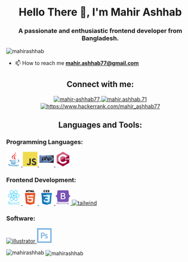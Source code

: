 <h1 align="center">Hello There 👋, I'm Mahir Ashhab</h1>
<h3 align="center">A passionate and enthusiastic frontend developer from Bangladesh.</h3>

<p align="left"> <img src="https://komarev.com/ghpvc/?username=mahirashhab&label=Profile%20views&color=0e75b6&style=flat" alt="mahirashhab" /> </p>

- 📫 How to reach me **mahir.ashhab77@gmail.com**

<h2 align="center">Connect with me:</h2>
<p align="center">
    <a href="https://linkedin.com/in/mahir-ashhab77" target="blank">
        <img align="center" src="https://raw.githubusercontent.com/rahuldkjain/github-profile-readme-generator/master/src/images/icons/Social/linked-in-alt.svg" alt="mahir-ashhab77" height="30" width="40" />
    </a>
    <a href="https://fb.com/mahir.ashhab.71" target="blank">
        <img align="center" src="https://raw.githubusercontent.com/rahuldkjain/github-profile-readme-generator/master/src/images/icons/Social/facebook.svg" alt="mahir.ashhab.71" height="30" width="40" />
    </a>
    <a href="https://www.hackerearth.com/https://www.hackerrank.com/mahir_ashhab77" target="blank">
        <img align="center" src="https://raw.githubusercontent.com/rahuldkjain/github-profile-readme-generator/master/src/images/icons/Social/hackerearth.svg" alt="https://www.hackerrank.com/mahir_ashhab77" height="30" width="40" />
    </a>
</p>

<h2 align="center">Languages and Tools:</h2>
<h3 align="left">Programming Languages:</h4>
<p align="left">
    <a href="https://www.java.com" target="_blank" rel="noreferrer"> 
        <img src="https://raw.githubusercontent.com/devicons/devicon/master/icons/java/java-original.svg" alt="java" width="40" height="40"/> 
    </a>
    <a href="https://developer.mozilla.org/en-US/docs/Web/JavaScript" target="_blank" rel="noreferrer"> 
        <img src="https://raw.githubusercontent.com/devicons/devicon/master/icons/javascript/javascript-original.svg" alt="javascript" width="40" height="40"/> 
    </a>
    <a href="https://www.php.net" target="_blank" rel="noreferrer"> 
        <img src="https://raw.githubusercontent.com/devicons/devicon/master/icons/php/php-original.svg" alt="php" width="40" height="40"/> 
    </a>
    <a href="https://www.w3schools.com/cpp/" target="_blank" rel="noreferrer"> 
        <img src="https://raw.githubusercontent.com/devicons/devicon/master/icons/cplusplus/cplusplus-original.svg" alt="cplusplus" width="40" height="40"/> 
    </a>
</p>

<h3 align="left">Frontend Development:</h4>
<p align="left">
    <a href="https://reactjs.org/" target="_blank" rel="noreferrer"> 
        <img src="https://raw.githubusercontent.com/devicons/devicon/master/icons/react/react-original-wordmark.svg" alt="react" width="40" height="40"/> 
    </a>
    <a href="https://www.w3.org/html/" target="_blank" rel="noreferrer"> 
        <img src="https://raw.githubusercontent.com/devicons/devicon/master/icons/html5/html5-original-wordmark.svg" alt="html5" width="40" height="40"/> 
    </a>
    <a href="https://www.w3schools.com/css/" target="_blank" rel="noreferrer"> 
        <img src="https://raw.githubusercontent.com/devicons/devicon/master/icons/css3/css3-original-wordmark.svg" alt="css3" width="40" height="40"/> 
    </a>
    <a href="https://getbootstrap.com" target="_blank" rel="noreferrer"> 
        <img src="https://raw.githubusercontent.com/devicons/devicon/master/icons/bootstrap/bootstrap-plain-wordmark.svg" alt="bootstrap" width="40" height="40"/>
    </a>
    <a href="https://tailwindcss.com/" target="_blank" rel="noreferrer"> 
        <img src="https://www.vectorlogo.zone/logos/tailwindcss/tailwindcss-icon.svg" alt="tailwind" width="40" height="40"/> 
    </a>
</p>

<h3 align="left">Software:</h4>
    <p align="left">
        <a href="https://www.adobe.com/in/products/illustrator.html" target="_blank" rel="noreferrer"> 
            <img src="https://www.vectorlogo.zone/logos/adobe_illustrator/adobe_illustrator-icon.svg" alt="illustrator" width="40" height="40"/> 
        </a>
        <a href="https://www.photoshop.com/en" target="_blank" rel="noreferrer"> 
            <img src="https://raw.githubusercontent.com/devicons/devicon/master/icons/photoshop/photoshop-line.svg" alt="photoshop" width="40" height="40"/> 
        </a>
    </p>

<p><img align="left" src="https://github-readme-stats.vercel.app/api/top-langs?username=mahirashhab&show_icons=true&locale=en&layout=compact" alt="mahirashhab" /></p>

<p>&nbsp;<img align="center" src="https://github-readme-stats.vercel.app/api?username=mahirashhab&show_icons=true&locale=en" alt="mahirashhab" /></p>
